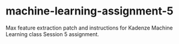 # machine-learning-assignment-5
Max feature extraction patch and instructions for Kadenze Machine Learning class Session 5 assignment.

